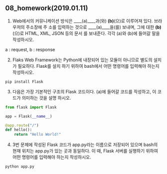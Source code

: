 ## 08_homework(2019.01.11)



1.  Web에서의 커뮤니케이션 방식은 ____(a)____과(와) ____(b)____(으)로 이루어져 있다. 브라우저의 주소창에 주
   소를 입력하는 것으로 ____(a)____을(를) 보내며, 그에 대한 ____(b)____(으)로 HTML, XML, JSON 등의 문서
   를 보내준다. 각각 (a)와 (b)에 들어갈 말을 작성하시오.

a : request, b : response



2.  Flaks Web Framework는 Python에 내장되어 있는 모듈이 아니므로 별도의 설치가 필요하다. Flask를 설치
  하기 위하여 bash에서 어떤 명령어를 입력해야 하는지 작성하시오.

```
pip install Flask
```



3.  다음은 가장 기본적인 구조의 Flask 코드이다. (a)에 들어갈 코드를 작성하고, 이 코드가 의미하는 것을 설명
  하시오.

```python
from flask import Flask

app = Flask(__name__)

@app.route("/")
def hello():
    return "Hello World!"
```



4.  3번 문제에 작성된 Flask 코드가 app.py라는 이름으로 저장되어 있으며 bash의 현재 위치는 app.py가 있는
  곳과 동일하다. 이 때, Flask 서버를 실행하기 위하여 어떤 명령어를 입력해야 하는지 작성하시오.

```python
python app.py
```

